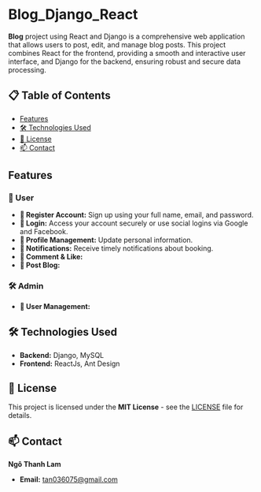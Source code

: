 # Blog_Django_React
**Blog** project using React and Django is a comprehensive web application that allows users to post, edit, and manage blog posts. This project combines React for the frontend, providing a smooth and interactive user interface, and Django for the backend, ensuring robust and secure data processing.

## 📋 Table of Contents

- [Features](#features)
- [🛠️ Technologies Used](#%EF%B8%8F-technologies-used)
- [📄 License](#-license)
- [📫 Contact](#-contact)

## Features

### 👤 User

- **📝 Register Account:** Sign up using your full name, email, and password.
- **🔐 Login:** Access your account securely or use social logins via Google and Facebook.
- **👤 Profile Management:** Update personal information.
- **🔔 Notifications:** Receive timely notifications about booking.
- **💬 Comment & Like:**
- **📮 Post Blog:** 

### 🛠️ Admin

- **👥 User Management:** 

## 🛠️ Technologies Used

- **Backend:** Django, MySQL
- **Frontend:** ReactJs, Ant Design

## 📄 License

This project is licensed under the **MIT License** - see the [LICENSE](LICENSE) file for details.

## 📫 Contact

**Ngô Thanh Lam**
- **Email:**  tan036075@gmail.com

